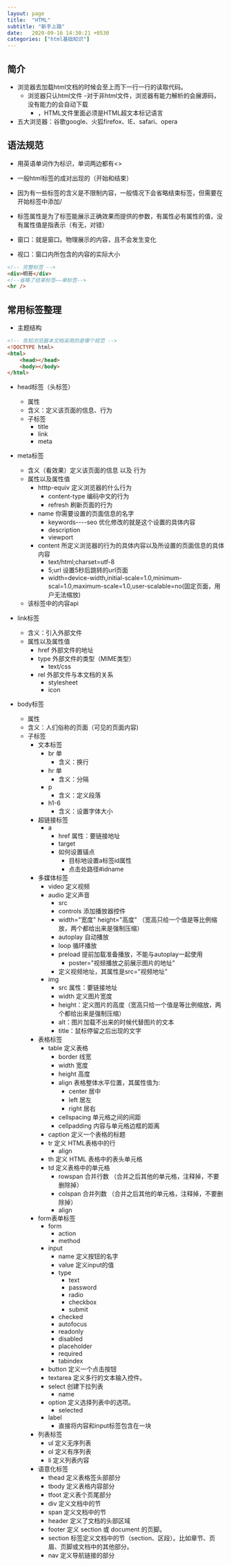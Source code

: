 ```yaml
---
layout: page
title:  "HTML"
subtitle: "新手上路"
date:   2020-09-16 14:30:21 +0530
categories: ["html基础知识"]
---
```


## 简介
- 浏览器去加载html文档的时候会至上而下一行一行的读取代码。
    - 浏览器只认html文件
        -对于非html文件，浏览器有能力解析的会展源码，没有能力的会自动下载
        - ，HTML文件里面必须是HTML超文本标记语言
- 五大浏览器：谷歌google、火狐firefox、IE、safari、opera

## 语法规范
- 用英语单词作为标识，单词两边都有<>
- 一般html标签的成对出现的（开始和结束）
- 因为有一些标签的含义是不限制内容，一般情况下会省略结束标签，但需要在开始标签中添加/
- 标签属性是为了标签能展示正确效果而提供的参数，有属性必有属性的值，没有属性值是指表示（有无，对错）

- 窗口：就是窗口。物理展示的内容，且不会发生变化
- 视口：窗口内所包含的内容的实际大小


```html
<!-- 完整标签 -->
<div>明哥</div>
<!--省略了结束标签——单标签-->
<hr />
```

## 常用标签整理

- 主题结构

```html
<!-- 告知浏览器本文档采用的是哪个规范 -->
<!DOCTYPE html>
<html>
    <head></head>
    <body></body>
</html>
```
- head标签（头标签）
    - 属性
    - 含义：定义该页面的信息、行为
    - 子标签
        - title
        - link
        - meta

- meta标签
    - 含义（看效果）定义该页面的信息 以及 行为
    - 属性以及属性值
        - htttp-equiv 定义浏览器的什么行为
            - content-type 编码中文的行为
            - refresh 刷新页面的行为
        - name 你需要设置的页面信息的名字
            - keywords----seo 优化修改的就是这个设置的具体内容
            - description
            - viewport
        - content 所定义浏览器的行为的具体内容以及所设置的页面信息的具体内容
            - text/html;charset=utf-8
            - 5;url 设置5秒后跳转的url页面
            - width=device-width,initial-scale=1.0,minimum-scal=1.0,maximum-scale=1.0,user-scalable=no(固定页面，用户无法缩放)
    - 该标签中的内容api

- link标签
    - 含义：引入外部文件
    - 属性以及属性值
        - href 外部文件的地址
        - type 外部文件的类型（MIME类型）
            - text/css
        - rel 外部文件与本文档的关系
            - stylesheet
            - icon

- body标签
    - 属性
    - 含义：人们俗称的页面（可见的页面内容)
    - 子标签
        - 文本标签
            - br 单
                - 含义：换行
            - hr 单
                - 含义：分隔
            - p
                - 含义：定义段落
            - h1-6
                - 含义：设置字体大小
        - 超链接标签
            - a
                - href 属性：要链接地址
                - target
                - 如何设置锚点
                    - 目标地设置a标签id属性
                    - 点击处路径#idname
        - 多媒体标签
            - video 定义视频
            - audio 定义声音
                - src
                - controls 添加播放器控件
                - width="宽度" height="高度" （宽高只给一个值是等比例缩放，两个都给出来是强制压缩）
                - autoplay 自动播放
                - loop 循环播放
                - preload 提前加载准备播放，不能与autoplay一起使用
                    - poster="视频播放之前展示图片的地址"
                - 定义视频地址，其属性是src="视频地址"
            - img
                - src 属性：要链接地址
                - width 定义图片宽度
                - height：定义图片的高度（宽高只给一个值是等比例缩放，两个都给出来是强制压缩）
                - alt：图片加载不出来的时候代替图片的文本
                - title：鼠标停留之后出现的文字
        - 表格标签
            - table 定义表格
                - border 线宽
                - width 宽度
                - height 高度
                - align 表格整体水平位置，其属性值为:
                    - center 居中
                    - left 居左
                    - right 居右
                - cellspacing 单元格之间的间距
                - cellpadding 内容与单元格边框的距离
            - caption 定义一个表格的标题
            - tr 定义 HTML表格中的行
                - align
            - th 定义 HTML 表格中的表头单元格
            - td 定义表格中的单元格
                - rowspan 合并行数 （合并之后其他的单元格，注释掉，不要删除掉）
                - colspan  合并列数 （合并之后其他的单元格，注释掉，不要删除掉）
                - align 
        - form表单标签
            - form
                - action
                - method
            - input
                - name 定义按钮的名字
                - value 定义input的值
                - type
                    - text
                    - password
                    - radio
                    - checkbox
                    - submit
                - checked
                - autofocus
                - readonly
                - disabled
                - placeholder
                - required
                - tabindex
            - button 定义一个点击按钮
            - textarea 定义多行的文本输入控件。
            - select 创建下拉列表
                - name
            - option 定义选择列表中的选项。
                - selected
            - label
                - 直接将内容和input标签包含在一块
        - 列表标签
            - ul 定义无序列表
            - ol 定义有序列表
            - li 定义列表内容
        - 语意化标签
            - thead 定义表格签头部部分
            - tbody 定义表格内容部分
            - tfoot 定义表个页尾部分
            - div 定义文档中的节
            - span 定义文档中的节
            - header 定义了文档的头部区域
            - footer 定义 section 或 document 的页脚。
            - section 标签定义文档中的节（section、区段）。比如章节、页眉、页脚或文档中的其他部分。
            - nav 定义导航链接的部分












